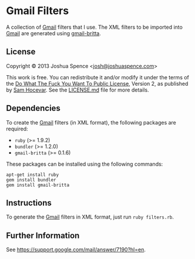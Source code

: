 Gmail Filters
=============
A collection of [Gmail][gmail] filters that I use. The XML filters to be
imported into [Gmail][gmail] are generated using [gmail-britta][github].

License
-------
Copyright &copy; 2013 Joshua Spence &lt;<josh@joshuaspence.com>&gt;

This work is free. You can redistribute it and/or modify it under the terms of
the [Do What The Fuck You Want To Public License][wtfpl], Version 2, as
published by [Sam Hocevar](mailto:sam@hocevar.net). See the
[LICENSE.md](LICENSE.md) file for more details.

Dependencies
------------
To create the [Gmail][gmail] filters (in XML format), the following packages are
required:

* `ruby` (>= 1.9.2)
* `bundler` (>= 1.2.0)
* `gmail-britta` (>= 0.1.6)

These packages can be installed using the following commands:

```shell
apt-get install ruby
gem install bundler
gem install gmail-britta
```

Instructions
------------
To generate the [Gmail][gmail] filters in XML format, just run
`ruby filters.rb`.

Further Information
-------------------
See https://support.google.com/mail/answer/7190?hl=en.

[github]: <https://github.com/antifuchs/gmail-britta>
[gmail]: <https://mail.google.com>
[wtfpl]: <http://www.wtfpl.net>
